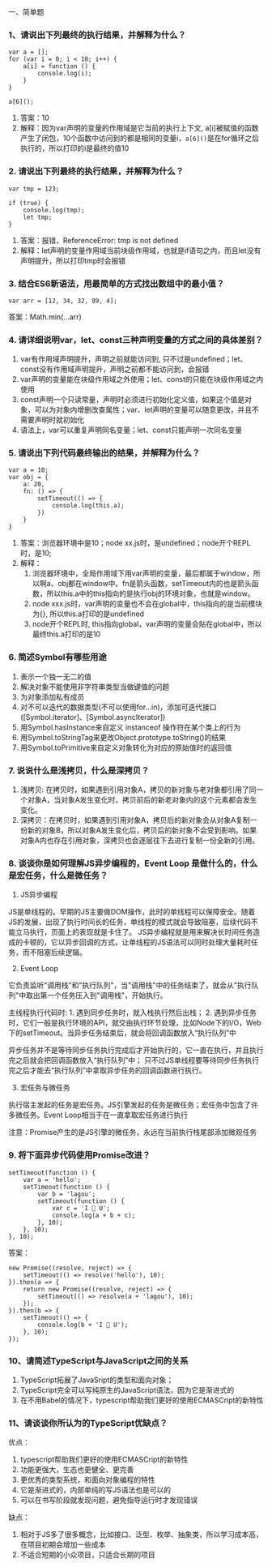 一、简单题

### 1、请说出下列最终的执行结果，并解释为什么？

```
var a = [];
for (var i = 0; i < 10; i++) {
	a[i] = function () {
		console.log(i);
	}
}

a[6]();
```

1. 答案：10
2. 解释：因为var声明的变量的作用域是它当前的执行上下文, a[i]被赋值的函数产生了闭包，10个函数中访问到的都是相同的变量i，`a[6]()`是在for循环之后执行的，所以打印的i是最终的值10


### 2. 请说出下列最终的执行结果，并解释为什么？

```
var tmp = 123;

if (true) {
	console.log(tmp);
	let tmp;
}
```

1. 答案：报错，ReferenceError: tmp is not defined
2. 解释：let声明的变量作用域当前块级作用域，也就是if语句之内，而且let没有声明提升，所以打印tmp时会报错

### 3. 结合ES6新语法，用最简单的方式找出数组中的最小值？

```
var arr = [12, 34, 32, 89, 4];
```

答案：Math.min(...arr)


### 4. 请详细说明var，let、const三种声明变量的方式之间的具体差别？

1. var有作用域声明提升，声明之前就能访问到, 只不过是undefined；let、const没有作用域声明提升，声明之前都不能访问到，会报错
2. var声明的变量能在块级作用域之外使用；let、const的只能在块级作用域之内使用
3. const声明一个只读常量，声明时必须进行初始化定义值，如果这个值是对象，可以为对象内增删改查属性；var、let声明的变量可以随意更改，并且不需要声明时就初始化
4. 语法上，var可以重复声明同名变量；let、const只能声明一次同名变量

### 5. 请说出下列代码最终输出的结果，并解释为什么？

```
var a = 10;
var obj = {
	a: 20,
	fn: () => {
		setTimeout(() => {
			console.log(this.a);
		})
	}
}
```

1. 答案：浏览器环境中是10；node xx.js时，是undefined；node开个REPL时，是10;
2. 解释：
	1. 浏览器环境中，全局作用域下用var声明的变量，最后都属于window，所以啊a、obj都在window中。fn是箭头函数，setTimeout内的也是箭头函数，所以this.a中的this指向的是执行obj的环境对象，也就是window。
	2. node xxx.js时，var声明的变量也不会在global中，this指向的是当前模块为{}, 所以this.a打印的是undefined
	3. node开个REPL时, this指向global，var声明的变量会贴在global中，所以最终this.a打印的是10

### 6. 简述Symbol有哪些用途

1. 表示一个独一无二的值
2. 解决对象不能使用非字符串类型当做键值的问题
3. 为对象添加私有成员
4. 对不可以迭代的数据类型(不可以使用for...in)，添加可迭代接口([Symbol.iterator]、[Symbol.asyncIterator])
5. 用Symbol.hasInstance来自定义 instanceof 操作符在某个类上的行为
6. 用Symbol.toStringTag来更改Object.prototype.toString()的结果
7. 用Symbol.toPrimitive来自定义对象转化为对应的原始值时的返回值

### 7. 说说什么是浅拷贝，什么是深拷贝？

1. 浅拷贝: 在拷贝时，如果遇到引用对象A，拷贝的新对象与老对象都引用了同一个对象A，当对象A发生变化时，拷贝前后的新老对象内的这个元素都会发生变化。
2. 深拷贝：在拷贝时，如果遇到引用对象A，拷贝后的新对象会从对象A复制一份新的对象B，所以对象A发生变化后，拷贝后的新对象不会受到影响。如果对象A内也存在引用对象，深拷贝也会逐层往下去进行复制一份全新的引用。

### 8. 谈谈你是如何理解JS异步编程的，Event Loop 是做什么的，什么是宏任务，什么是微任务？

1. JS异步编程

JS是单线程的。早期的JS主要做DOM操作，此时的单线程可以保障安全。随着JS的发展，出现了执行时间长的任务，单线程的模式就会导致阻塞，后续代码不能立马执行，页面上的表现就是卡住了。
JS异步编程就是用来解决长时间任务造成的卡顿的，它以异步回调的方式，让单线程的JS语法可以同时处理大量耗时任务，而不阻塞后续逻辑。

2. Event Loop

它负责监听"调用栈"和"执行队列"，当"调用栈"中的任务结束了，就会从"执行队列"中取出第一个任务压入到"调用栈"，开始执行。

主线程执行代码时:
	1. 遇到同步任务时，就入栈执行然后出栈；
	2. 遇到异步任务时，它们一般是执行环境的API，就交由执行环节处理，比如Node下的I/O，Web下的setTimeout。当异步任务结束后，就会将回调函数放入“执行队列”中

异步任务并不是等待同步任务执行完成后才开始执行的，它一直在执行，并且执行完之后就会把回调函数放入“执行队列”中；
只不过JS单线程要等待同步任务执行完之后才能去“执行队列”中拿取异步任务的回调函数进行执行。

3. 宏任务与微任务

执行宿主发起的任务是宏任务。JS引擎发起的任务是微任务；宏任务中包含了许多微任务。Event Loop相当于在一直拿取宏任务进行执行

注意：Promise产生的是JS引擎的微任务，永远在当前执行栈尾部添加微观任务

### 9. 将下面异步代码使用Promise改进？

```
setTimeout(function () {
	var a = 'hello';
	setTimeout(function () {
		var b = 'lagou';
		setTimeout(function () {
			var c = 'I 💖 U';
			console.log(a + b + c);
		}, 10);
	}, 10);
}, 10);
```

答案：
```
new Promise((resolve, reject) => {
	setTimeout(() => resolve('hello'), 10);
}).then(a => {
	return new Promise((resolve, reject) => {
		setTimeout(() => resolve(a + 'lagou'), 10);
	});
}).then(b => {
	setTimeout(() => {
		console.log(b + 'I 💖 U');
	}, 10);
});
```

### 10、请简述TypeScript与JavaScript之间的关系

1. TypeScript拓展了JavaSript的类型和面向对象；
2. TypeScript完全可以写纯原生的JavaScript语法，因为它是渐进式的
3. 在不用Babel的情况下，typescript帮助我们更好的使用ECMASCript的新特性

### 11、请谈谈你所认为的TypeScript优缺点？

优点：
1. typescript帮助我们更好的使用ECMASCript的新特性
2. 功能更强大，生态也更健全、更完善
3. 更优秀的类型系统，和面向对象编程的特性
4. 它是渐进式的，内部单纯的写JS语法也是可以的
5. 可以在书写阶段就发现问题，避免指导运行时才发现错误

缺点：
1. 相对于JS多了很多概念，比如接口、泛型、枚举、抽象类，所以学习成本高，在项目初期会增加一些成本
2. 不适合短期的小众项目，只适合长期的项目


